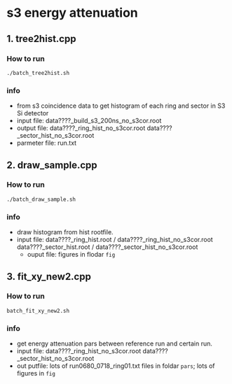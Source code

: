 # s3 energy attenuation

## 1. tree2hist.cpp

### How to run

`./batch_tree2hist.sh`

### info

+ from s3 coincidence data to get histogram of each ring and sector in S3 Si detector
+ input file: data????_build_s3_200ns_no_s3cor.root
+ output file: data????_ring_hist_no_s3cor.root data????_sector_hist_no_s3cor.root
+ parmeter file: run.txt

## 2. draw_sample.cpp

### How to run

`./batch_draw_sample.sh`

### info

+ draw histogram from hist rootfile.
+ input file: data????_ring_hist.root / data????_ring_hist_no_s3cor.root  data????_sector_hist.root / data????_sector_hist_no_s3cor.root
  + ouput file: figures in flodar `fig`

## 3. fit_xy_new2.cpp

### How to run

`batch_fit_xy_new2.sh`

### info

+ get energy attenuation pars between reference run and certain run.
+ input file: data????_ring_hist_no_s3cor.root data????_sector_hist_no_s3cor.root
+ out putfile: lots of run0680_0718_ring01.txt files in foldar `pars`; lots of figures in `fig`



